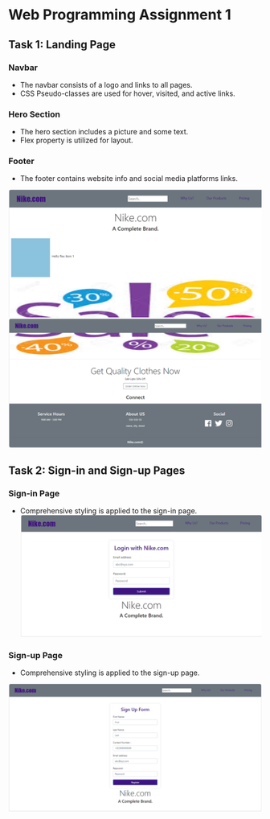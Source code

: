# Web Programming Assignment 1
## Task 1: Landing Page
### Navbar
- The navbar consists of a logo and links to all pages.
- CSS Pseudo-classes are used for hover, visited, and active links.

### Hero Section
- The hero section includes a picture and some text.
- Flex property is utilized for layout.

### Footer
- The footer contains website info and social media platforms links.

![alt text](image.png)
![alt text](image-1.png)

## Task 2: Sign-in and Sign-up Pages

### Sign-in Page
- Comprehensive styling is applied to the sign-in page.
![alt text](image-2.png)


### Sign-up Page
- Comprehensive styling is applied to the sign-up page.

![alt text](image-3.png)


